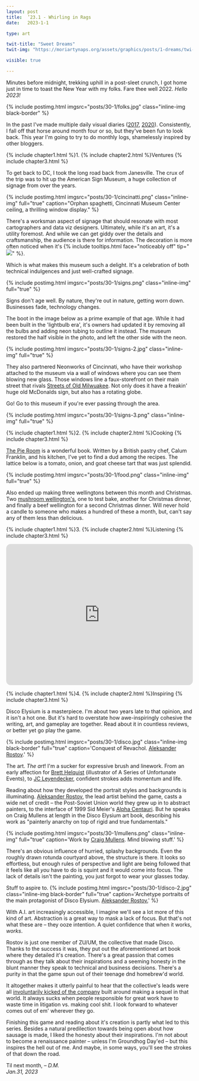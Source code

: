 ```yaml
---
layout: post
title:  ’23.1 - Whirling in Rags
date:   2023-1-1

type: art

twit-title: "Sweet Dreams"
twit-img: "https://moriartynaps.org/assets/graphics/posts/1-dreams/twi-img.png"

visible: true

---
```


Minutes before midnight, trekking uphill in a post-sleet crunch, I got home just in time to toast the New Year with my folks. Fare thee well 2022. _Hello 2023!_

{% include postimg.html imgsrc="posts/30-1/folks.jpg" class="inline-img black-border" %}

In the past I've made multiple daily visual diaries (<a href="https://dylanmoriarty.github.io/anno/
" target="_blank">2017</a>, <a href="https://dylanmoriarty.github.io/days-2020/" target="_blank">2020</a>). Consistently, I fall off that horse around month four or so, but they've been fun to look back. This year I'm going to try to do monthly logs, shamelessly inspired by other bloggers.

{% include chapter1.html %}1.
{% include chapter2.html %}Ventures
{% include chapter3.html %}

To get back to DC, I took the long road back from Janesville. The crux of the trip was to hit up the American Sign Museum, a huge collection of signage from over the years.
 
{% include postimg.html imgsrc="posts/30-1/cincinatti.png" class="inline-img" full="true" caption="Orphan spaghetti, Cincinnati Museum Center ceiling, a thrilling window display." %}

There's a worksman aspect of signage that should resonate with most cartographers and data viz designers. Ultimately, while it's an art, it's a utility foremost. And while we can get giddy over the details and craftsmanship, the audience is there for information. The decoration is more often noticed when it's {% include tooltips.html face="noticeably off" tip="<img src='http://localhost:3000/assets/graphics/posts/30-1/nogood.jpg'>" %}. 

Which is what makes this museum such a delight. It's a celebration of both technical indulgences and just well-crafted signage.

{% include postimg.html imgsrc="posts/30-1/signs.png" class="inline-img" full="true" %}

Signs don't age well. By nature, they're out in nature, getting worn down. Businesses fade, technology changes. 

The boot in the image below as a prime example of that age. While it had been built in the 'lightbulb era', it's owners had updated it by removing all the bulbs and adding neon tubing to outline it instead. The museum restored the half visible in the photo, and left the other side with the neon.

{% include postimg.html imgsrc="posts/30-1/signs-2.jpg" class="inline-img" full="true" %}

They also partnered Neonworks of Cincinnati, who have their workshop attached to the museum via a wall of windows where you can see them blowing new glass. Those windows line a faux-storefront on their main street that rivals <a href="https://www.mpm.edu/exhibitions/permanent-exhibits/first-floor-exhibits/streets-old-milwaukee" target="_blank">Streets of Old Milwuakee</a>. Not only does it have a freakin' huge old McDonalds sign, but also has a rotating globe. 

Go! Go to this museum if you're ever passing through the area.

{% include postimg.html imgsrc="posts/30-1/signs-3.png" class="inline-img" full="true" %}

{% include chapter1.html %}2.
{% include chapter2.html %}Cooking
{% include chapter3.html %}

<a href="https://www.amazon.com/Pie-Room-achievable-show-stopping-everywhere/dp/1472973615" target="_blank">The Pie Room</a> is a wonderful book. Written by a British pastry chef, Calum Franklin, and his kitchen, I've yet to find a dud among the recipes. The lattice below is a tomato, onion, and goat cheese tart that was just splendid.

{% include postimg.html imgsrc="posts/30-1/food.png" class="inline-img" full="true" %}

Also ended up making three wellingtons between this month and Christmas. Two <a href="https://cooking.nytimes.com/recipes/1020596-vegetarian-mushroom-wellington">mushroom wellington's</a>, one to test bake, another for Christmas dinner, and finally a beef wellington for a second Christmas dinner. Will never hold a candle to someone who makes a hundred of these a month, but, can't say any of them  less than delicious.

{% include chapter1.html %}3.
{% include chapter2.html %}Listening
{% include chapter3.html %}

<iframe style="border-radius:12px" src="https://open.spotify.com/embed/playlist/7tcVfF9m0hQJRuZts1MwmC?utm_source=generator" width="100%" height="380" frameBorder="0" allowfullscreen="" allow="autoplay; clipboard-write; encrypted-media; fullscreen; picture-in-picture" loading="lazy"></iframe>

{% include chapter1.html %}4.
{% include chapter2.html %}Inspiring
{% include chapter3.html %}

Disco Elysium is a masterpiece. I'm about two years late to that opinion, and it isn't a hot one. But it's hard to overstate how awe-inspiringly cohesive the writing, art, and gameplay are together. Read about it in countless reviews, or better yet go play the game.

{% include postimg.html imgsrc="posts/30-1/disco.jpg" class="inline-img black-border" full="true" caption='Conquest of Revachol. <a href="https://www.artstation.com/artwork/gJk0ex" target="_blank">Aleksander Rostov</a>.' %}

The art. _The art_! I'm a sucker for expressive brush and linework. From an early affection for <a href="https://www.bretthelquist.com/" target="_blank">Brett Helquist</a> (illustrator of A Series of Unfortunate Events), to <a href="https://www.google.com/search?q=JC+Leyendecker+gallery&bih=680&biw=1207&hl=en&ei=tpHmY-SmHtqv5NoP69qg8Ao&ved=0ahUKEwjk2Zunz4v9AhXaF1kFHWstCK4Q4dUDCBA&uact=5&oq=JC+Leyendecker+gallery&gs_lcp=Cgxnd3Mtd2l6LXNlcnAQAzIFCAAQgAQyBQgAEIYDMgUIABCGAzoKCAAQRxDWBBCwAzoHCAAQsAMQQzoNCAAQ5AIQ1gQQsAMYAToMCC4QyAMQsAMQQxgCOgkIABAWEB4Q8QRKBAhBGABKBAhGGAFQwwFY3wVg-wZoAnAAeACAAUaIAcwDkgEBN5gBAKABAcgBEsABAdoBBggBEAEYCdoBBggCEAEYCA&sclient=gws-wiz-serp">JC Leyendecker</a>, confident strokes adds momentum and life.

Reading about how they developed the portrait styles and backgrounds is illuminating. <a href="https://www.artstation.com/artwork/gJk0ex" target="_blank">Aleksander Rostov</a>, the lead artist behind the game, casts a wide net of credit – the Post-Soviet Union world they grew up in to abstract painters, to the interface of 1999 Sid Meier's <a href="https://twitter.com/AlphaCentQuotes" target="_blank">Alpha Centauri</a>. But he speaks on Craig Mullens at length in the Disco Elysium art book, describing his work as "painterly anarchy on top of rigid and true fundamentals."

{% include postimg.html imgsrc="posts/30-1/mullens.png" class="inline-img" full="true" caption='Work by <a href="goodbrush.com" target="_blank">Craig Mullens</a>. Mind blowing stuff.' %}

There's an obvious influence of hurried, splashy backgrounds. Even the roughly drawn rotunda courtyard above, the structure is there. It looks so effortless, but enough rules of perspective and light are being followed that it feels like all _you_ have to do is squint and it would come into focus. The lack of details isn't the painting, you just forgot to wear your glasses today.

Stuff to aspire to.
{% include postimg.html imgsrc="posts/30-1/disco-2.jpg" class="inline-img black-border" full="true" caption='Archetype portraits of the main protagonist of Disco Elysium. <a href="https://www.artstation.com/artwork/6aAL8x" target="_blank">Aleksander Rostov.</a>' %}

With A.I. art increasingly accessible, I imagine we'll see a lot more of this kind of art. Abstraction is a great way to mask a lack of focus. But that's not what these are – they ooze intention. A quiet confidence that when it works, _works_.

Rostov is just one member of ZU/UM, the collective that made Disco. Thanks to the success it was, they put out the aforementioned art book where they detailed it's creation. There's a great passion that comes through as they talk about their inspirations and a seeming honesty in the blunt manner they speak to technical and business decisions. There's a purity in that the game spun out of their teenage dnd homebrew'd world.

It altogether makes it utterly painful to hear that the collective's leads were all <a href="https://www.ign.com/articles/disco-elysium-developers-involuntarily-left-zaum-responds" target="_blank">involuntarily kicked of the company</a> built around making a sequel in that world. It always sucks when people responsible for great work have to waste time in litigation vs. making cool shit. I look forward to whatever comes out of em' wherever they go.

Finishing this game and reading about it's creation is partly what led to this series. Besides a natural predilection towards being open about how sausage is made, I liked the honesty about their inspirations. I'm not about to become a renaissance painter – unless I'm Groundhog Day'ed – but this inspires the hell out of me. And maybe, in some ways, you'll see the strokes of that down the road.

Til next month,
<i>– D.M.<br>
<span class="post-date">Jan.31, 2023</span></i>
